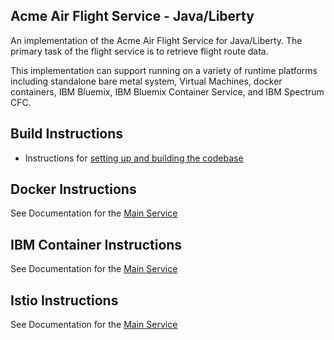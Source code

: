 
## Acme Air Flight Service - Java/Liberty

An implementation of the Acme Air Flight Service for Java/Liberty. The primary task of the flight service is to retrieve flight route data.

This implementation can support running on a variety of runtime platforms including standalone bare metal system, Virtual Machines, docker containers, IBM Bluemix, IBM Bluemix Container Service, and IBM Spectrum CFC.

## Build Instructions
* Instructions for [setting up and building the codebase](Build_Instructions.md)


## Docker Instructions

See Documentation for the [Main Service](https://github.com/blueperf/acmeair-mainservice-java)


## IBM Container Instructions

See Documentation for the [Main Service](https://github.com/blueperf/acmeair-mainservice-java)

## Istio Instructions 

See Documentation for the [Main Service](https://github.com/blueperf/acmeair-mainservice-java)

